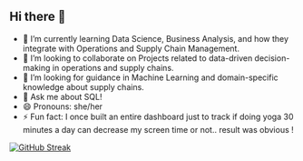 ## Hi there 👋

- 🌱 I’m currently learning Data Science, Business Analysis, and how they integrate with Operations and Supply Chain Management.
- 👯 I’m looking to collaborate on Projects related to data-driven decision-making in operations and supply chains.
- 🤔 I’m looking for guidance in Machine Learning and domain-specific knowledge about supply chains.
- 💬 Ask me about SQL!
- 😄 Pronouns: she/her
- ⚡ Fun fact: I once built an entire dashboard just to track if doing yoga 30 minutes a day can decrease my screen time or not.. result was obvious !

[![GitHub Streak](https://streak-stats.demolab.com/?user=pratiibhas)](https://git.io/streak-stats)
